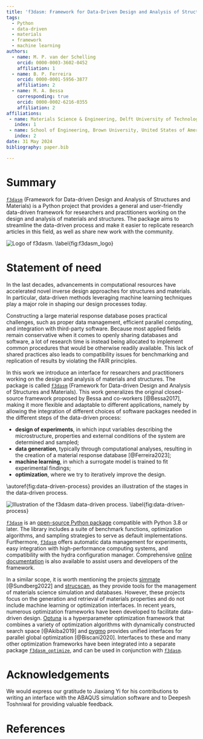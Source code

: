 ```yaml
---
title: 'f3dasm: Framework for Data-Driven Design and Analysis of Structures and Materials'
tags:
  - Python
  - data-driven
  - materials
  - framework
  - machine learning
authors:
  - name: M. P. van der Schelling
    orcid: 0000-0003-3602-0452
    affiliation: 1
  - name: B. P. Ferreira
    orcid: 0000-0001-5956-3877
    affiliation: 2
  - name: M. A. Bessa
    corresponding: true
    orcid: 0000-0002-6216-0355
    affiliation: 2
affiliations:
 - name: Materials Science & Engineering, Delft University of Technology, the Netherlands
   index: 1
 - name: School of Engineering, Brown University, United States of America
   index: 2
date: 31 May 2024
bibliography: paper.bib

---
```


# Summary

[`f3dasm`](https://github.com/bessagroup/f3dasm) (Framework for Data-driven Design and Analysis of Structures and Materials) is a Python project that provides a general and user-friendly data-driven framework for researchers and practitioners working on the design and analysis of materials and structures. The package aims to streamline the data-driven process and make it easier to replicate research articles in this field, as well as share new work with the community. 

![Logo of [`f3dasm`](https://github.com/bessagroup/f3dasm). \label{fig:f3dasm_logo}](f3dasm_logo_long.png)

# Statement of need

In the last decades, advancements in computational resources have accelerated novel inverse design approaches for structures and materials. In particular, data-driven methods leveraging machine learning techniques play a major role in shaping our design processes today.

Constructing a large material response database poses practical challenges, such as proper data management, efficient parallel computing, and integration with third-party software. Because most applied fields remain conservative when it comes to openly sharing databases and software, a lot of research time is instead being allocated to implement common procedures that would be otherwise readily available. This lack of shared practices also leads to compatibility issues for benchmarking and replication of results by violating the FAIR principles.

In this work we introduce an interface for researchers and practitioners working on the design and analysis of materials and structures. The package is called [`f3dasm`](https://github.com/bessagroup/f3dasm) (Framework for Data-driven Design and Analysis of Structures and Materials). This work generalizes the original closed-source framework proposed by Bessa and co-workers [@Bessa2017], making it more flexible and adaptable to different applications, namely by allowing the integration of different choices of software packages needed in the different steps of the data-driven process:

- **design of experiments**, in which input variables describing the microstructure, properties and external conditions of the system are determined and sampled;
- **data generation**, typically through computational analyses, resulting in the creation of a material response database [@Ferreira2023];
- **machine learning**, in which a surrogate model is trained to fit experimental findings;
- **optimization**, where we try to iteratively improve the design.

\autoref{fig:data-driven-process} provides an illustration of the stages in the data-driven process. 

![Illustration of the `f3dasm` data-driven process. \label{fig:data-driven-process}](data-driven-process.png)

[`f3dasm`](https://github.com/bessagroup/f3dasm) is an [open-source Python package](https://pypi.org/project/f3dasm/) compatible with Python 3.8 or later. The library includes a suite of benchmark functions, optimization algorithms, and sampling strategies to serve as default implementations. Furthermore, [`f3dasm`](https://github.com/bessagroup/f3dasm) offers automatic data management for experiments, easy integration with high-performance computing systems, and compatibility with the hydra configuration manager. Comprehensive [online documentation](https://f3dasm.readthedocs.io/en/latest/) is also available to assist users and developers of the framework.

In a similar scope, it is worth mentioning the projects [simmate](https://github.com/jacksund/simmate) [@Sundberg2022] and [strucscan](https://github.com/ICAMS/strucscan), as they provide tools for the management of materials science simulation and databases. However, these projects focus on the generation and retrieval of materials properties and do not include machine learning or optimization interfaces. In recent years, numerous optimization frameworks have been developed to facilitate data-driven design. [Optuna](https://optuna.org/) is a hyperparameter optimization framework that combines a variety of optimization algorithms with dynamically constructed search space [@Akiba2019] and [pygmo](https://github.com/esa/pagmo2) provides unified interfaces for parallel global optimization [@Biscani2020]. Interfaces to these and many other optimization frameworks have been integrated into a separate package [`f3dasm_optimize`](https://github.com/bessagroup/f3dasm_optimize), and can be used in conjunction with [`f3dasm`](https://github.com/bessagroup/f3dasm).


# Acknowledgements

We would express our gratitude to Jiaxiang Yi for his contributions to writing an interface with the ABAQUS simulation software and to Deepesh Toshniwal for providing valuable feedback.

# References
